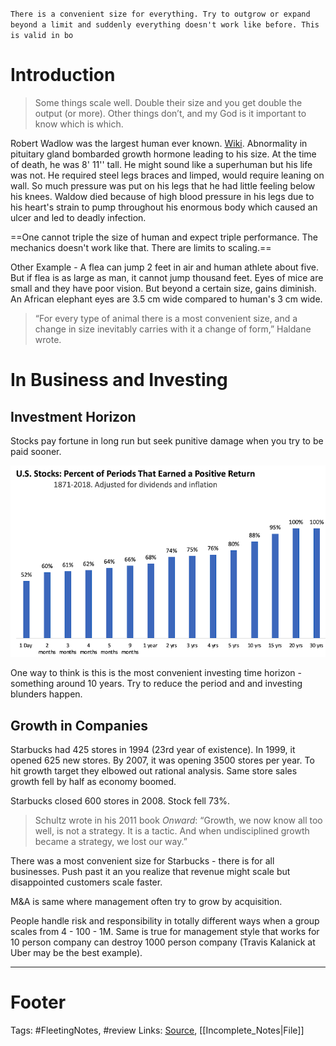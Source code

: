 `There is a convenient size for everything. Try to outgrow or expand beyond a limit and suddenly everything doesn't work like before. This is valid in bo`

# Introduction
> Some things scale well. Double their size and you get double the output (or more). Other things don’t, and my God is it important to know which is which.

Robert Wadlow was the largest human ever known. [Wiki](https://en.wikipedia.org/wiki/Robert_Wadlow). Abnormality in pituitary gland bombarded growth hormone leading to his size. At the time of death, he was 8' 11'' tall. He might sound like a superhuman but his life was not. He required steel legs braces and limped, would require leaning on wall. So much pressure was put on his legs that he had little feeling below his knees. Waldow died because of high blood pressure in his legs due to  his heart's strain to pump throughout his enormous body which caused an ulcer and led to deadly infection.

==One cannot triple the size of human and expect triple performance. The mechanics doesn't work like that. There are limits to scaling.==

Other Example - A flea can jump 2 feet in air and human athlete about five. But if flea is as large as man, it cannot jump thousand feet. Eyes of mice are small and they have poor vision. But beyond a certain size, gains diminish. An African elephant eyes are 3.5 cm wide compared to human's 3 cm wide.

>“For every type of animal there is a most convenient size, and a change in size inevitably carries with it a change of form,” Haldane wrote.

# In Business and Investing
## Investment Horizon
Stocks pay fortune in long run but seek punitive damage when you try to be paid sooner.

![Percent of Periods that earned a positive Return](https://github.com/hashxim/hconMD/blob/master/work_md/Obsidian/Resources/Percent%20period%20earned%20+ve%20return.png?raw=true)

One way to think is this is the most convenient investing time horizon - something around 10 years. Try to reduce the period and and investing blunders happen.

## Growth in Companies
Starbucks had 425 stores in 1994 (23rd year of existence). In 1999, it opened 625 new stores. By 2007, it was opening 3500 stores per year. To hit growth target they elbowed out rational analysis. Same store sales growth fell by half as economy boomed.

Starbucks closed 600 stores in 2008. Stock fell 73%.

>Schultz wrote in his 2011 book _Onward_: “Growth, we now know all too well, is not a strategy. It is a tactic. And when undisciplined growth became a strategy, we lost our way.”

There was a most convenient size for Starbucks - there is for all businesses. Push past it an you realize that revenue might scale but disappointed customers scale faster.

M&A is same where management often try to grow by acquisition. 

People handle risk and responsibility in totally different ways when a group scales from 4 - 100 - 1M. Same is true for management style that works for 10 person company can destroy 1000 person company (Travis Kalanick at Uber may be the best example).

---
# Footer

Tags: #FleetingNotes, #review 
Links: 
[Source](https://www.collaborativefund.com/blog/too-much-too-soon-too-fast/), [[Incomplete_Notes|File]]

<!--stackedit_data:
eyJoaXN0b3J5IjpbMTkwNTk5MzAxMCw1NTc4MDI3NTUsLTE1Mj
g0Mjk2ODUsMjA4NzQ0NTA2MywtMTA0OTE4MDY0OF19
-->